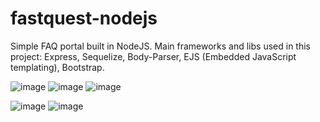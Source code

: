 # fastquest-nodejs
Simple FAQ portal built in NodeJS.
Main frameworks and libs used in this project:
  Express,
  Sequelize,
  Body-Parser,
  EJS (Embedded JavaScript templating),
  Bootstrap.
  
![image](https://img.shields.io/badge/Node.js-43853D?style=for-the-badge&logo=node.js&logoColor=white)
![image](https://img.shields.io/badge/Express.js-404D59?style=for-the-badge)
![image](https://lh3.googleusercontent.com/G1MSV1BbCCagrSqiXICWtrvnpk8_cM068yfbu3aNVnNbSSTrAMlgEcez725b8-b2Xd6SStLh0Z1BdfcznsrN=w1920-h969)

![image](https://img.shields.io/badge/Bootstrap-563D7C?style=for-the-badge&logo=bootstrap&logoColor=white)
![image](https://img.shields.io/badge/JavaScript-F7DF1E?style=for-the-badge&logo=javascript&logoColor=black)

